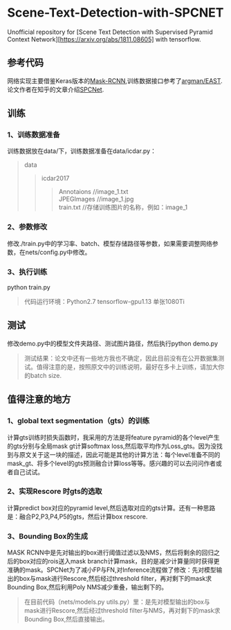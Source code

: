 # Scene-Text-Detection-with-SPCNET
Unofficial repository for [Scene Text Detection with Supervised Pyramid Context Network][https://arxiv.org/abs/1811.08605] with tensorflow.
## 参考代码
网络实现主要借鉴Keras版本的[Mask-RCNN](https://github.com/matterport/Mask_RCNN.git),训练数据接口参考了[argman/EAST](https://github.com/argman/EAST).论文作者在知乎的文章介绍[SPCNet](https://zhuanlan.zhihu.com/p/51397423).
## 训练
### 1、训练数据准备
训练数据放在data/下，训练数据准备在data/icdar.py：
>data
>>icdar2017  
>>>Annotaions  //image_1.txt  
>>>JPEGImages  //image_1.jpg  
>>>train.txt   //存储训练图片的名称，例如：image_1  
### 2、参数修改
修改./train.py中的学习率、batch、模型存储路径等参数，如果需要调整网络参数，在nets/config.py中修改。
### 3、执行训练
python train.py
> 代码运行环境：Python2.7 tensorflow-gpu1.13 单张1080Ti
## 测试
修改demo.py中的模型文件夹路径、测试图片路径，然后执行python demo.py
> 测试结果：论文中还有一些地方我也不确定，因此目前没有在公开数据集测试。值得注意的是，按照原文中的训练说明，最好在多卡上训练，请加大你的batch size.
## 值得注意的地方
### 1、global text segmentation（gts）的训练
计算gts训练时损失函数时，我采用的方法是将feature pyramid的各个level产生的gts分别与全局mask gt计算softmax loss,然后取平均作为Loss_gts。因为没找到与原文关于这一块的描述，因此可能是其他的计算方法：每个level准备不同的mask_gt、将多个level的gts预测融合计算loss等等。感兴趣的可以去问问作者或者自己试试。
### 2、实现Rescore 时gts的选取
计算predict box对应的pyramid level,然后选取对应的gts计算。还有一种思路是：融合P2,P3,P4,P5的gts，然后计算box rescore.
### 3、Bounding Box的生成
MASK RCNN中是先对输出的box进行阈值过滤以及NMS，然后将剩余的回归之后的box对应的rois送入mask branch计算mask，目的是减少计算量同时获得更准确的mask。SPCNet为了减小FP与FN,对Inference流程做了修改：先对模型输出的box与mask进行Rescore,然后经过threshold filter，再对剩下的mask求Bounding Box,然后利用Poly NMS减少重叠，输出剩下的。
> 在目前代码（nets/models.py utils.py）里：是先对模型输出的box与mask进行Rescore,然后经过threshold filter与NMS，再对剩下的mask求Bounding Box,然后直接输出。
